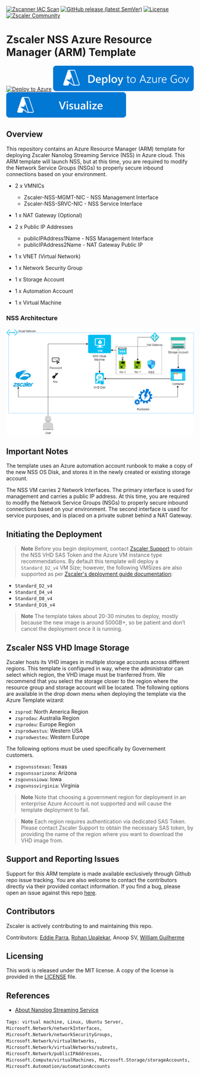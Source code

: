 [![Zscanner IAC Scan](https://github.com/zscaler/nss-azure-deploy/actions/workflows/ci.yml/badge.svg)](https://github.com/zscaler/nss-azure-deploy/actions/workflows/ci.yml)
[![GitHub release (latest SemVer)](https://img.shields.io/github/v/release/zscaler/nss-azure-deploy)](https://github.com/zscaler/nss-azure-deploy/releases)
[![License](https://img.shields.io/github/license/zscaler/nss-azure-deploy?color=blue)](https://github.com/zscaler/nss-azure-deploy/blob/master/LICENSE)
[![Zscaler Community](https://img.shields.io/badge/zscaler-community-blue)](https://community.zscaler.com/)

# Zscaler NSS Azure Resource Manager (ARM) Template

[![Deploy to Azure](https://aka.ms/deploytoazurebutton)](https://portal.azure.com/#create/Microsoft.Template/uri/https%3A%2F%2Fraw.githubusercontent.com%2Fzscaler%2Fnss-azure-deploy%2Fmaster%2Fazuredeploy.json)
[![Deploy to Azure](https://raw.githubusercontent.com/Azure/azure-quickstart-templates/master/1-CONTRIBUTION-GUIDE/images/deploytoazuregov.svg)](https://portal.azure.com/#create/Microsoft.Template/uri/https%3A%2F%2Fraw.githubusercontent.com%2Fzscaler%2Fnss-azure-deploy%2Fmaster%2Fazuredeploy.json)
[![Visualize](https://raw.githubusercontent.com/Azure/azure-quickstart-templates/master/1-CONTRIBUTION-GUIDE/images/visualizebutton.svg?sanitize=true)](http://armviz.io/#/?load=https%3A%2F%2Fraw.githubusercontent.com%2Fzscaler%2Fnss-azure-deploy%2Fmaster%2Fazuredeploy.json)

## Overview

This repository contains an Azure Resource Manager (ARM) template for deploying Zscaler Nanolog Streaming Service (NSS) in Azure cloud.  This ARM template will launch NSS, but at this time, you are required to modify the Network Service Groups (NSGs) to properly secure inbound connections based on your environment.

- 2 x VMNICs
  - Zscaler-NSS-MGMT-NIC - NSS Management Interface
  - Zscaler-NSS-SRVC-NIC - NSS Service Interface

- 1 x NAT Gateway (Optional)
- 2 x Public IP Addresses
  - publicIPAddress1Name - NSS Management Interface
  - publicIPAddress2Name - NAT Gateway Public IP

- 1 x VNET (Virtual Network)
- 1 x Network Security Group
- 1 x Storage Account
- 1 x Automation Account
- 1 x Virtual Machine

### NSS Architecture

![Architecture](assets/znss-azurerm-architecture.png)

## Important Notes

The template uses an Azure automation account runbook to make a copy of the new NSS OS Disk, and stores it in the newly created or existing storage account.

The NSS VM carries 2 Network Interfaces. The primary interface is used for management and carries a public IP address. At this time, you are required to modify the Network Service Groups (NSGs) to properly secure inbound connections based on your environment. The second interface is used for service purposes, and is placed on a private subnet behind a NAT Gateway.

## Initiating the Deployment

> **Note** Before you begin deployment, contact [Zscaler Support](https://help.zscaler.com/login-tickets) to obtain the NSS VHD SAS Token and the Azure VM instance type recommendations. By default this template will deploy a ``Standard_D2_v4`` VM Size; however, the following VMSizes are also supported as per [Zscaler's deployment guide documentation](https://help.zscaler.com/zia/nss-deployment-guide-microsoft-azure):

- ``Standard_D2_v4``
- ``Standard_D4_v4``
- ``Standard_D8_v4``
- ``Standard_D16_v4``

> **Note** The template takes about 20-30 minutes to deploy, mostly because the new image is around 500GB+, so be patient and don’t cancel the deployment once it is running.

## Zscaler NSS VHD Image Storage

Zscaler hosts its VHD images in multiple storage accounts across different regions. This template is configured in way, where the administrator can select which region, the VHD image must be tranferred from. We recommend that you select the storage closer to the region where the resource group and storage account will be located. The following options are available in the drop down menu when deploying the template via the Azure Template wizard:

- ``zsprod``: North America Region
- ``zsprodau``: Australia Region
- ``zsprodeu``: Europe Region
- ``zsprodwestus``: Western USA
- ``zsprodwesteu``: Western Europe

The following options must be used specifically by Governement customers.

- ``zsgovnsstexas``: Texas
- ``zsgovnssarizona``: Arizona
- ``zsgovnssiowa``: Iowa
- ``zsgovnssvirginia``: Virginia

> **Note** Note that choosing a government region for deployment in an enterprise Azure Account is not supported and will cause the template deployment to fail.

> **Note** Each region requires authentication via dedicated SAS Token. Please contact Zscaler Support to obtain the necessary SAS token, by providing the name of the region where you want to download the VHD image from.

## Support and Reporting Issues

Support for this ARM template is made available exclusively through Github repo issue tracking.  You are also welcome to contact the contributors directly via their provided contact information.  If you find a bug, please open an issue against this repo [here](https://github.com/zscaler/nss-azure-deploy/issues).

## Contributors

Zscaler is actively contributing to and maintaining this repo.

  Contributors:
  [Eddie Parra](https://github.com/eparra), [Rohan Upalekar](https://github.com/rohan-zscaler), Anoop SV, [William Guilherme](https://github.com/willguibr)

## Licensing

This work is released under the MIT license. A copy of the license is provided in the [LICENSE](https://github.com/zscaler/nss-azure-deploy/blob/master/LICENSE) file.

## References

- [About Nanolog Streaming Service](https://help.zscaler.com/zia/about-nanolog-streaming-service)

`Tags: virtual machine, Linux, Ubuntu Server, Microsoft.Network/networkInterfaces, Microsoft.Network/networkSecurityGroups, Microsoft.Network/virtualNetworks, Microsoft.Network/virtualNetworks/subnets, Microsoft.Network/publicIPAddresses, Microsoft.Compute/virtualMachines, Microsoft.Storage/storageAccounts, Microsoft.Automation/automationAccounts`
